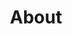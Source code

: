 ---
title: About
order: 1
sitemap:
  priority: 1
  changefreq: 'weekly'

sections:

   - file: description
     layout: text

   - file: pressreleases
     layout: text

   - file: team
     layout: text

---